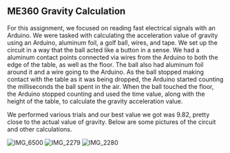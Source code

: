 ## ME360 Gravity Calculation

For this assignment, we focused on reading fast electrical signals with an Arduino. We were tasked with calculating the acceleration value of gravity using an Arduino, aluminum foil, a golf ball, wires, and tape. We set up the circuit in a way that the ball acted like a button in a sense. We had a aluminum contact points connected via wires from the Arduino to both the edge of the table, as well as the floor. The ball also had aluminum foil around it and a wire going to the Arduino. As the ball stopped making contact with the table as it was being dropped, the Arduino started counting the milliseconds the ball spent in the air. When the ball touched the floor, the Arduino stopped counting and used the time value, along with the height of the table, to calculate the gravity acceleration value.

We performed various trials and our best value we got was 9.82, pretty close to the actual value of gravity. Below are some pictures of the circuit and other calculations.

![IMG_6500](https://github.com/AxelSariel/axelsariel.github.io/assets/42160084/adb6f6f5-7ad3-4fcb-8ad8-24b471ba56ce)
![IMG_2279](https://github.com/AxelSariel/axelsariel.github.io/assets/42160084/38b81c55-0910-488f-8a64-bb05f8d3ae51)
![IMG_2280](https://github.com/AxelSariel/axelsariel.github.io/assets/42160084/17aabc41-d3d8-4366-be01-74d692229828)
